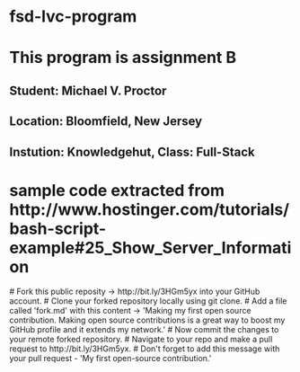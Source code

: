 # fsd-lvc-program
<h1>This program is assignment B</h1>
<h2>Student: Michael V. Proctor</h2>
<h2>Location: Bloomfield, New Jersey</h2>
<h2>Instution:  Knowledgehut, Class: Full-Stack</h2>
<h1>sample code extracted from http://www.hostinger.com/tutorials/bash-script-example#25_Show_Server_Information</h1>
# Fork this public reposity -> http://bit.ly/3HGm5yx into your GitHub account.
# Clone your forked repository locally using git clone.
# Add a file called 'fork.md' with this content -> 'Making my first open source contribution.  Making open source contributions is a great way to boost my GitHub profile and it extends my network.'
# Now commit the changes to your remote forked repository.
# Navigate to your repo and make a pull request to http://bit.ly/3HGm5yx.
# Don't forget to add this message with your pull request - 'My first open-source contribution.'
